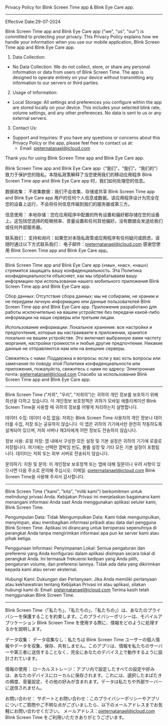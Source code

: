 Privacy Policy for Blink Screen Time app & Blink Eye Care app.

---

Effective Date:29-07-2024

Blink Screen Time app and Blink Eye Care app ("we", "us", "our") is committed to protecting your privacy. This Privacy Policy explains how we handle your information when you use our mobile application, Blink Screen Time app and Blink Eye Care app.

1. Data Collection:

- No Data Collection: We do not collect, store, or share any personal information or data from users of Blink Screen Time. The app is designed to operate entirely on your device without transmitting any information to our servers or third parties.

2. Usage of Information:

- Local Storage: All settings and preferences you configure within the app are stored locally on your device. This includes your selected blink rate, volume settings, and any other preferences. No data is sent to us or any external servers.

3. Contact Us:

- Support and Inquiries: If you have any questions or concerns about this Privacy Policy or the app, please feel free to contact us at:
  - Email: pieternatanael@icloud.com


Thank you for using Blink Screen Time app and Blink Eye Care app.

Blink Screen Time app and Blink Eye Care app（“我们”，“我们”，“我们的”）致力于保护您的隐私。本隐私政策解释了当您使用我们的移动应用程序 Blink Screen Time app and Blink Eye Care app 时，我们如何处理您的信息。

数据收集：
不收集数据：我们不会收集、存储或共享 Blink Screen Time app and Blink Eye Care app 用户的任何个人信息或数据。该应用程序设计为完全在您的设备上运行，不会将任何信息传输到我们的服务器或第三方。

信息使用：
本地存储：您在应用程序中配置的所有设置和偏好都存储在您的设备上。这包括您选择的眨眼频率、音量设置和任何其他偏好。没有数据会发送给我们或任何外部服务器。

联系我们：
支持和询问：如果您对本隐私政策或应用程序有任何疑问或顾虑，请随时通过以下方式联系我们：
电子邮件：pieternatanael@icloud.com
感谢您使用 Blink Screen Time app and Blink Eye Care app。


--------


Blink Screen Time app and Blink Eye Care app («мы», «нас», «наш») стремится защищать вашу конфиденциальность. Эта Политика конфиденциальности объясняет, как мы обрабатываем вашу информацию при использовании нашего мобильного приложения Blink Screen Time app and Blink Eye Care app.

Сбор данных:
Отсутствие сбора данных: мы не собираем, не храним и не передаем личную информацию или данные пользователей Blink Screen Time app and Blink Eye Care app. Приложение разработано для работы исключительно на вашем устройстве без передачи какой-либо информации на наши серверы или третьим лицам.

Использование информации:
Локальное хранение: все настройки и предпочтения, которые вы настраиваете в приложении, хранятся локально на вашем устройстве. Это включает выбранную вами частоту моргания, настройки громкости и любые другие предпочтения. Никакие данные не отправляются нам или на внешние серверы.

Свяжитесь с нами:
Поддержка и вопросы: если у вас есть вопросы или замечания по поводу этой Политики конфиденциальности или приложения, пожалуйста, свяжитесь с нами по адресу:
Электронная почта: pieternatanael@icloud.com
Спасибо за использование Blink Screen Time app and Blink Eye Care app.



-------


Blink Screen Time ("저희", "우리", "저희의")는 귀하의 개인 정보를 보호하기 위해 최선을 다하고 있습니다. 이 개인정보 보호정책은 귀하가 모바일 애플리케이션 Blink Screen Time을 사용할 때 귀하의 정보를 어떻게 처리하는지 설명합니다.

데이터 수집:
데이터 수집 없음: 저희는 Blink Screen Time 사용자의 개인 정보나 데이터를 수집, 저장 또는 공유하지 않습니다. 이 앱은 귀하의 기기에서만 완전히 작동하도록 설계되어 있으며, 저희 서버나 제3자에게 어떤 정보도 전송하지 않습니다.

정보 사용:
로컬 저장: 앱 내에서 구성한 모든 설정 및 기본 설정은 귀하의 기기에 로컬로 저장됩니다. 여기에는 선택한 깜박임 빈도, 볼륨 설정 및 기타 모든 기본 설정이 포함됩니다. 데이터는 저희 또는 외부 서버로 전송되지 않습니다.

문의하기:
지원 및 문의: 이 개인정보 보호정책 또는 앱에 대해 질문이나 우려 사항이 있으시면 다음 주소로 문의해 주십시오:
이메일: pieternatanael@icloud.com
Blink Screen Time을 사용해 주셔서 감사합니다.




--------


Blink Screen Time ("kami", "kita", "milik kami") berkomitmen untuk melindungi privasi Anda. Kebijakan Privasi ini menjelaskan bagaimana kami menangani informasi Anda saat Anda menggunakan aplikasi seluler kami, Blink Screen Time.

Pengumpulan Data:
Tidak Mengumpulkan Data: Kami tidak mengumpulkan, menyimpan, atau membagikan informasi pribadi atau data dari pengguna Blink Screen Time. Aplikasi ini dirancang untuk beroperasi sepenuhnya di perangkat Anda tanpa mengirimkan informasi apa pun ke server kami atau pihak ketiga.

Penggunaan Informasi:
Penyimpanan Lokal: Semua pengaturan dan preferensi yang Anda konfigurasi dalam aplikasi disimpan secara lokal di perangkat Anda. Ini termasuk frekuensi kedipan yang Anda pilih, pengaturan volume, dan preferensi lainnya. Tidak ada data yang dikirimkan kepada kami atau server eksternal.

Hubungi Kami:
Dukungan dan Pertanyaan: Jika Anda memiliki pertanyaan atau kekhawatiran tentang Kebijakan Privasi ini atau aplikasi, silakan hubungi kami di:
Email: pieternatanael@icloud.com
Terima kasih telah menggunakan Blink Screen Time.




-------

Blink Screen Time（「私たち」、「私たちの」、「私たちの」）は、あなたのプライバシーを保護することを約束します。このプライバシーポリシーは、モバイルアプリケーション Blink Screen Time を使用する際に、情報をどのように処理するかを説明します。

データ収集：
データ収集なし：私たちは Blink Screen Time ユーザーの個人情報やデータを収集、保存、共有しません。このアプリは、情報を私たちのサーバーや第三者に送信することなく、完全にあなたのデバイス上で動作するように設計されています。

情報の使用：
ローカルストレージ：アプリ内で設定したすべての設定や好みは、あなたのデバイスにローカルに保存されます。これには、選択したまばたきの頻度、音量設定、その他の好みが含まれます。データは私たちや外部サーバーに送信されません。

お問い合わせ：
サポートとお問い合わせ：このプライバシーポリシーやアプリについてご質問やご不明な点がございましたら、以下のメールアドレスまでお気軽にお問い合わせください。
メールアドレス：pieternatanael@icloud.com
Blink Screen Time をご利用いただきありがとうございます。

